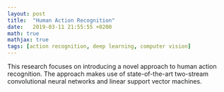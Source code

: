 ```yaml
---
layout: post
title:  "Human Action Recognition"
date:   2019-03-11 21:55:55 +0200
math: true
mathjax: true
tags: [action recognition, deep learning, computer vision]
---
```


This research focuses on introducing a novel approach to human action recognition. The approach makes use of state-of-the-art two-stream convolutional neural networks and linear support vector machines.
